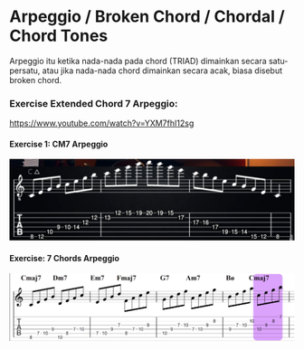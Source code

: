 # Arpeggio / Broken Chord / Chordal / Chord Tones
Arpeggio itu ketika nada-nada pada chord (TRIAD) dimainkan secara satu-persatu, atau jika nada-nada chord dimainkan secara acak, biasa disebut broken chord.

### Exercise Extended Chord 7 Arpeggio:
https://www.youtube.com/watch?v=YXM7fhI12sg

#### Exercise 1: CM7 Arpeggio
![CM7 Arpeggio](extras/05-arpeggio-exercise-1.png "CM7 Arpeggio")

#### Exercise: 7 Chords Arpeggio
![7 Chord Arpeggio](extras/7chord-arpeggio-practice.png "7 Chord Arpeggio")
